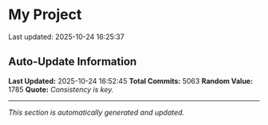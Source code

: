 # My Project


Last updated: 2025-10-24 16:25:37














































































































































































































































































































































































































































































































































































































































































































































































































































































































































































































































































































































































































































































































































































































































































































































































































































































































































































































































































































































































































































































































































































































































































































































































































































































































































































































































































































































































































































































































































































































































































































































































































































































































































































































































































































































































































































































































































































































































































































































































































































































































































































































































































































































































































































































































































































































































































































































































































































































































































































































































































































































































































































































































































































































































































































































































































































































## Auto-Update Information

**Last Updated:** 2025-10-24 16:52:45
**Total Commits:** 5063
**Random Value:** 1785
**Quote:** _Consistency is key._

---
_This section is automatically generated and updated._